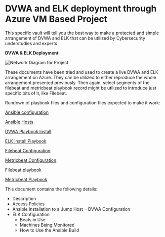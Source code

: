 # DVWA and ELK deployment through Azure VM Based Project
This specific vault will tell you the best way to make a protected and simple arrangement of DVWA and ELK that can be utilized by Cybersecurity understudies and experts

**DVWA & ELK Deployment**


![Network Diagram for Project](https://user-images.githubusercontent.com/94091566/141694829-115a209e-02c1-41de-b8da-4daee0ba5131.jpg)

These documents have been tried and used to create a live DVWA and ELK arrangement on Azure. They can be utilized to either reproduce the whole arrangement presented previously. Then again, select segments of the filebeat and metricbeat playbook record might be utilized to introduce just specific bits of it, like Filebeat. 

Rundown of playbook files and configuration files expected to make it work:

[Ansible configuration]()

[Ansible Hosts]()

[DVWA Playbook Install]()

[ELK Install Playbook]()

[Filebeat Configuration]()

[Metricbeat Configuration]()

[Filebeat playbook]()

[Metricbeat Playbook]()

This document contains the following details:

- Description 
- Access Policies
- Ansible installation to a Jump Host
= DVWA Configuration
- ELK Configuration
  - Beats in Use
  - Machines Being Monitored
  - How to Use the Ansible Build



